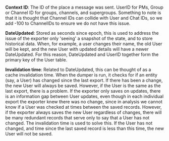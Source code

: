 **Context ID**: The ID of the place a message was sent. UserID for PMs, Group or Channel ID for groups, channels, and supergroups. Something to note is that it is thought that Channel IDs can collide with User and Chat IDs, so we add -100 to ChannelIDs to ensure we do not have this issue.

**DateUpdated**: Stored as seconds since epoch, this is used to address the issue of the exporter only 'seeing' a snapshot of the state, and to store historical data. When, for example, a user changes their name, the old User will be kept, and the new User with updated details will have a newer DateUpdated. For this reason, DateUpdated and UserID together form the primary key of the User table.

**Invalidation time**: Related to DateUpdated, this can be thought of as a cache invalidation time. When the dumper is run, it checks for if an entity (say, a User) has changed since the last export. If there has been a change, the new User will always be saved. However, if the User is the same as the last export, there is a problem. If the exporter only saves on updates, there is an information gap between User updates, even though in each individual export the exporter knew there was no change, since in analysis we cannot know if a User was checked at times between the saved records. However, if the exporter always saves the new User regardless of changes, there will be many redundant records that serve only to say that a User has not changed. The invalidation time is used to solve this. If the User has not changed, and time since the last saved record is less than this time, the new User will not be saved.
